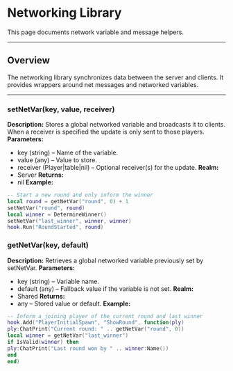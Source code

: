 # Networking Library

This page documents network variable and message helpers.

---

## Overview

The networking library synchronizes data between the server and clients. It provides wrappers around net messages and networked variables.

---

### setNetVar(key, value, receiver)

    
**Description:**
Stores a global networked variable and broadcasts it to clients. When a
receiver is specified the update is only sent to those players.
**Parameters:**
* key (string) – Name of the variable.
* value (any) – Value to store.
* receiver (Player|table|nil) – Optional receiver(s) for the update.
**Realm:**
* Server
**Returns:**
* nil
**Example:**
```lua
-- Start a new round and only inform the winner
local round = getNetVar("round", 0) + 1
setNetVar("round", round)
local winner = DetermineWinner()
setNetVar("last_winner", winner, winner)
hook.Run("RoundStarted", round)
```

### getNetVar(key, default)

    
**Description:**
Retrieves a global networked variable previously set by setNetVar.
**Parameters:**
* key (string) – Variable name.
* default (any) – Fallback value if the variable is not set.
**Realm:**
* Shared
**Returns:**
* any – Stored value or default.
**Example:**
```lua
-- Inform a joining player of the current round and last winner
hook.Add("PlayerInitialSpawn", "ShowRound", function(ply)
ply:ChatPrint("Current round: " .. getNetVar("round", 0))
local winner = getNetVar("last_winner")
if IsValid(winner) then
ply:ChatPrint("Last round won by " .. winner:Name())
end
end)
```
